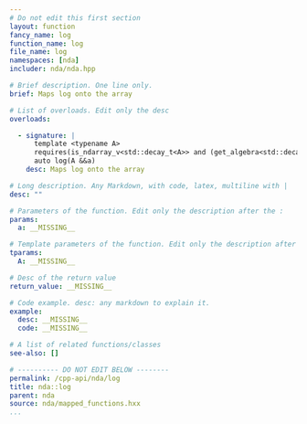 ```yaml
---
# Do not edit this first section
layout: function
fancy_name: log
function_name: log
file_name: log
namespaces: [nda]
includer: nda/nda.hpp

# Brief description. One line only.
brief: Maps log onto the array

# List of overloads. Edit only the desc
overloads:

  - signature: |
      template <typename A>
      requires(is_ndarray_v<std::decay_t<A>> and (get_algebra<std::decay_t<A>> != 'M'))
      auto log(A &&a)
    desc: Maps log onto the array

# Long description. Any Markdown, with code, latex, multiline with |
desc: ""

# Parameters of the function. Edit only the description after the :
params:
  a: __MISSING__

# Template parameters of the function. Edit only the description after the :
tparams:
  A: __MISSING__

# Desc of the return value
return_value: __MISSING__

# Code example. desc: any markdown to explain it.
example:
  desc: __MISSING__
  code: __MISSING__

# A list of related functions/classes
see-also: []

# ---------- DO NOT EDIT BELOW --------
permalink: /cpp-api/nda/log
title: nda::log
parent: nda
source: nda/mapped_functions.hxx
...
```



